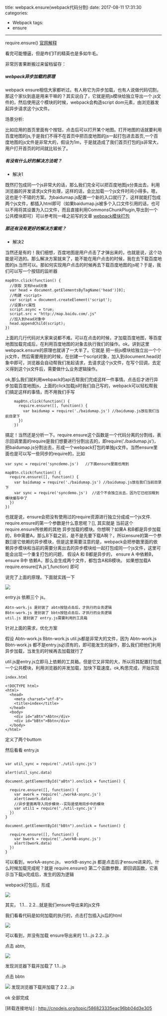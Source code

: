 title: webpack.ensure(webpack代码分割)
date: 2017-08-11 17:31:30
categories:
- Webpack
tags:
- ensure
---
require.ensure() [官网解释](http://www.css88.com/doc/webpack2/guides/code-splitting-require/)

看完可能懵逼，但是咋们IT的精英也是多如牛毛。

非常厉害果断搬过来留档留存：

##### webpack异步加载的原理
<!-- more -->

webpack ensure相信大家都听过。有人称它为异步加载，也有人说做代码切割，那这个家伙到底是用来干嘛的？其实说白了，它就是把js模块给独立导出一个.js文件的，然后使用这个模块的时候，webpack会构造script dom元素，由浏览器发起异步请求这个js文件。

场景分析:

比如应用的首页里面有个按钮，点击后可以打开某个地图。打开地图的话就要利用百度地图的js,于是我们不得不在首页中把百度地图的js一起打包进去首页,一个百度地图的js文件是非常大的，假设为1m，于是就造成了我们首页打包的js非常大，用户打开首页的时间就比较长了。

##### 有没有什么好的解决方法呢？

* 解决1

既然打包成同一个js非常大的话，那么我们完全可以把百度地图js分类出去，利用浏览器的并发请求js文件处理，这样的话，会比加载一个js文件时间小得多。嗯，这也是个不错的方案。为baidumap.js配置一个新的入口就行了，这样就能打包成两个js文件，都插入html即可（如果baidumap.js被多个入口文件引用的话，也可以不用将其设置为入口文件，而且直接利用CommonsChunkPlugin,导出到一个
公共模块即可）可以参考阮一峰之前写的文章
[webpack模块打包](https://github.com/yongningfu/webpack_package)

##### 那还有没有更好的解决方案呢？

* 解决2

当然还是有的！我们细想，百度地图是用户点击了才弹出来的，也就是说，这个功能是可选的。那么解决方案就来了，能不能在用户点击的时候，我在去下载百度地图的js.当然可以。那如何实现用户点击的时候再去下载百度地图的js呢？于是，我们可以写一个按钮的监听器

```
mapBtn.click(function() {
  //获取 文档head对象
  var head = document.getElementsByTagName('head')[0];
  //构建 <script>
  var script = document.createElement('script');
  //设置src属性
  script.async = true;
  script.src = "http://map.baidu.com/.js"
  //加入到head对象中
  head.appendChild(script);
})
```
上面的几行代码对大家来说都不难。可以在点击的时候，才加载百度地图，等百度地图加载完成后，在利用百度地图的对象去执行我们的操作。ok，讲到这里webpack.ensure的原理也就讲了一大半了。它就是 把一些js模块给独立出一个个js文件，然后需要用到的时候，在创建一个script对象，加入到document.head对象中即可，浏览器会自动帮我们发起请求，去请求这个js文件，在写个回调，去定义得到这个js文件后，需要做什么业务逻辑操作。

ok,那么我们就利用webpack的api去帮我们完成这样一件事情。点击后才进行异步加载百度地图js，上面的click加载js时我们自己写的，webpack可以轻松帮我们搞定这样的事情，而不用我们手写

```
    mapBtn.click(function() {
      require.ensure([], function() {
        var baidumap = require('./baidumap.js') //baidumap.js放在我们当前目录下
      })
    })
```

搞定！当然还是分析一下。require.ensure这个函数是一个代码分离的分割线，表示回调里面的require是我们想要进行分割出去的，即require(’./baidumap.js’)，把baidumap.js分割出去，形成一个webpack打包的单独js文件。当然ensure里面也是可以写一些同步的require的，比如
```
var sync = require('syncdemo.js')   //下面ensure里面也用到

mapBtn.click(function() {
  require.ensure([], function() {
    var baidumap = require('./baidumap.js') //baidumap.js放在我们当前目录下
    var sync = require('syncdemo.js')  //这个不会独立出去，因为它已经加载到模块缓存中了
  })
})
```
也就是说，ensure会把没有使用过的require资源进行独立分成成一个js文件. require.ensure的第一个参数是什么意思呢？[], 其实就是 当前这个 require.ensure所依赖的其他 异步加载的模块。你想啊？如果A 和B都是异步加载的，B中需要A，那么B下载之前，是不是先要下载A啊？，所以ensure的第一个参数[]是它依赖的异步模块，但是这里需要注意的是，webpack会把参数里面的依赖异步模块和当前的需要分离出去的异步模块给一起打包成同一个js文件，这里可能会出现一个重复打包的问题， 假设A 和 B都是异步的， ensure A 中依赖B，ensure B中 依赖A，那么会生成两个文件，都包含A和B模块。 如果想加载A require.ensure([‘A.js’],function) 即可

说完了上面的原理。下面就实践一下

![](/hexo.pure/images/screenshot_1516859787697.png)

entry.js 依赖三个 js。

    Abtn-work.js 是封装了 abtn按钮点击后，才执行的业务逻辑
    Bbtn-work.js 是封装了 bbtn按钮点击后，才执行的业务逻辑
    util.js 是封装了 entry.js需要利用的工具箱

针对上面的需求，优化方案

假设 Abtn-work.js Bbtn-work.js util.js都是非常大的文件，因为 Abtn-work.js Bbtn-work.js 都不是entry.js必须有的，即可能发生的操作，那么我们把他们利用异步加载，当发生的时候再去加载就行了

util.js是entry.js立即马上依赖的工具箱。但是它又非常的大，所以将其配置打包成一个公共模块，利用浏览器的并发加载，加快下载速度。ok,构思完成，开始实现

```
index.html

<!DOCTYPE html>
<html>
  <head>
    <meta charset="utf-8">
    <title>index</title>
  </head>
  <body>
    <div id="aBtn">Abtn</div>
    <div id="bBtn">Bbtn</div>
  </body>
</html>
```
定义了两个buttom

然后看看 entry.js

```

var util_sync = require('./util-sync.js')

alert(util_sync.data)

document.getElementById("aBtn").onclick = function() {

  require.ensure([], function() {
    var awork = require('./workA-async.js')
    alert(awork.data)
    //异步里面再导入同步模块--实际是使用同步中的模块
    var util1 = require('./util-sync.js')
  })
}

document.getElementById("bBtn").onclick = function() {

  require.ensure([], function() {
    var bwork = require('./workB-async.js')
    alert(bwork.data)
  })
}
```
可以看到，workA-async.js， workB-async.js 都是点击后才ensure进来的。什么时候加载完成呢？就是 require.ensure() 第二个函数参数，即回调函数，它表示当下载js完成后，发生的因为逻辑

webpack打包后，形成

![](/hexo.pure/images/screenshot_1516859844447.png)

其实， 1.1…  2.2…就是我们ensure导出来的js文件

我们看看代码是如何加载的执行的，点击打包插入js后的html

![](/hexo.pure/images/screenshot_1516859852906.png)

可以看到，并没有加载 ensure导出来的 1.1…js    2.2…js

点击 abtn,

![](/hexo.pure/images/screenshot_1516859860340.png)

发现浏览器下载并加载了 1.1…js

点击 bbtn

![](/hexo.pure/images/screenshot_1516859868698.png)
发现浏览器下载并加载了 2.2…js

ok 全部完成

[转载连接地址] : http://cnodejs.org/topic/586823335eac96bb04d3e305
